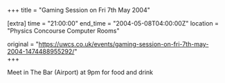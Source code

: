 +++
title = "Gaming Session on Fri 7th May 2004"

[extra]
time = "21:00:00"
end_time = "2004-05-08T04:00:00Z"
location = "Physics Concourse Computer Rooms"

original = "https://uwcs.co.uk/events/gaming-session-on-fri-7th-may-2004-1474488955292/"    
+++

Meet in The Bar (Airport) at 9pm for food and drink


